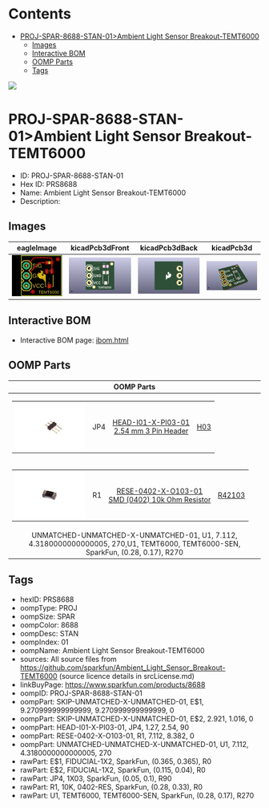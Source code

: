 



Contents
========

* [PROJ-SPAR-8688-STAN-01>Ambient Light Sensor Breakout-TEMT6000](#proj-spar-8688-stan-01ambient-light-sensor-breakout-temt6000)
	* [Images](#images)
	* [Interactive BOM](#interactive-bom)
	* [OOMP Parts](#oomp-parts)
	* [Tags](#tags)
  
![][im]
# PROJ-SPAR-8688-STAN-01>Ambient Light Sensor Breakout-TEMT6000

- ID: PROJ-SPAR-8688-STAN-01
- Hex ID: PRS8688
- Name: Ambient Light Sensor Breakout-TEMT6000
- Description: 

## Images
  
  

|eagleImage|kicadPcb3dFront|kicadPcb3dBack|kicadPcb3d|
| :---: | :---: | :---: | :---: |
|[![eagleImage](eagleImage_140.png)](eagleImage_600.png)|[![kicadPcb3dFront](kicadPcb3dFront_140.png)](kicadPcb3dFront_600.png)|[![kicadPcb3dBack](kicadPcb3dBack_140.png)](kicadPcb3dBack_600.png)|[![kicadPcb3d](kicadPcb3d_140.png)](kicadPcb3d_600.png)|

## Interactive BOM

- Interactive BOM page: [ibom.html](kicad/bom/ibom.html)

## OOMP Parts
  

|OOMP Parts|
| :---: |
|<table><tr><td>![HEAD-I01-X-PI03-01](https://raw.githubusercontent.com/oomlout/oomlout_OOMP_parts/main/HEAD-I01-X-PI03-01/image_140.jpg)</td><td> JP4</td><td>[HEAD-I01-X-PI03-01<br>2.54 mm 3 Pin Header](https://github.com/oomlout/oomlout_OOMP_parts/tree/main/HEAD-I01-X-PI03-01/)</td><td>[H03](https://github.com/oomlout/oomlout_OOMP_parts/tree/main/HEAD-I01-X-PI03-01/)</td></tr></table>|
|<table><tr><td>![RESE-0402-X-O103-01](https://raw.githubusercontent.com/oomlout/oomlout_OOMP_parts/main/RESE-0402-X-O103-01/image_140.jpg)</td><td> R1</td><td>[RESE-0402-X-O103-01<br>SMD (0402) 10k Ohm Resistor](https://github.com/oomlout/oomlout_OOMP_parts/tree/main/RESE-0402-X-O103-01/)</td><td>[R42103](https://github.com/oomlout/oomlout_OOMP_parts/tree/main/RESE-0402-X-O103-01/)</td></tr></table>|
|UNMATCHED-UNMATCHED-X-UNMATCHED-01, U1, 7.112, 4.3180000000000005, 270,U1, TEMT6000, TEMT6000-SEN, SparkFun, (0.28, 0.17), R270|

## Tags

- hexID: PRS8688
- oompType: PROJ
- oompSize: SPAR
- oompColor: 8688
- oompDesc: STAN
- oompIndex: 01
- oompName: Ambient Light Sensor Breakout-TEMT6000
- sources: All source files from https://github.com/sparkfun/Ambient_Light_Sensor_Breakout-TEMT6000 (source licence details in srcLicense.md)
- linkBuyPage: https://www.sparkfun.com/products/8688
- oompID: PROJ-SPAR-8688-STAN-01
- oompPart: SKIP-UNMATCHED-X-UNMATCHED-01, E$1, 9.270999999999999, 9.270999999999999, 0
- oompPart: SKIP-UNMATCHED-X-UNMATCHED-01, E$2, 2.921, 1.016, 0
- oompPart: HEAD-I01-X-PI03-01, JP4, 1.27, 2.54, 90
- oompPart: RESE-0402-X-O103-01, R1, 7.112, 8.382, 0
- oompPart: UNMATCHED-UNMATCHED-X-UNMATCHED-01, U1, 7.112, 4.3180000000000005, 270
- rawPart: E$1, FIDUCIAL-1X2, SparkFun, (0.365, 0.365), R0
- rawPart: E$2, FIDUCIAL-1X2, SparkFun, (0.115, 0.04), R0
- rawPart: JP4, 1X03, SparkFun, (0.05, 0.1), R90
- rawPart: R1, 10K, 0402-RES, SparkFun, (0.28, 0.33), R0
- rawPart: U1, TEMT6000, TEMT6000-SEN, SparkFun, (0.28, 0.17), R270



[im]: kicadPcb3d_450.png
